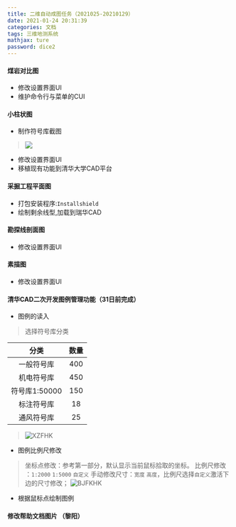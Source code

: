 ```yaml
---
title: 二维自动成图任务（2021025-20210129）
date: 2021-01-24 20:31:39
categories: 文档
tags: 三维地测系统
mathjax: ture
password: dice2
---
```


#### 煤岩对比图
* 修改设置界面UI
* 维护命令行与菜单的CUI

#### 小柱状图

* 制作符号库截图
> ![](16114914358706.jpg)

* 修改设置界面UI
* 移植现有功能到清华大学CAD平台

#### 采掘工程平面图
* 打包安装程序:`Installshield`
* 绘制剩余线型,加载到瑞华CAD

#### 勘探线剖面图
* 修改设置界面UI

#### 素描图
* 修改设置界面UI

#### 清华CAD二次开发图例管理功能（31日前完成）
* 图例的读入
> 选择符号库分类

|  分类   |  数量  |
|:---:|:---:|
|   一般符号库  |   400  |
|   机电符号库  |   450  |
|   符号库1:50000  |   150  |
|   标注符号库  |   18  |
|   通风符号库  |   25  |

> ![XZFHK](XZFHK.jpg)


* 图例比例尺修改
> 坐标点修改：参考第一部分，默认显示当前鼠标拾取的坐标。
> 比例尺修改 ：`1:2000` `1:5000` `自定义`
> 手动修改尺寸：`宽度` `高度`，比例尺选择`自定义`激活下边的尺寸修改；
> ![BJFKHK](BJFKHK.jpg)

* 根据鼠标点绘制图例

#### 修改帮助文档图片 （黎阳）
